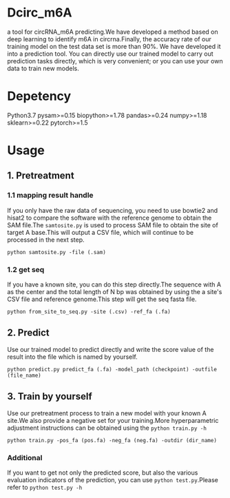 # Dcirc_m6A
a tool for circRNA_m6A predicting.We have developed a method based on deep learning to identify m6A in circrna.Finally, the accuracy rate of our training model on the test data set is more than 90%. We have developed it into a prediction tool. You can directly use our trained model to carry out prediction tasks directly, which is very convenient; or you can use your own data to train new models.  

# Depetency
Python3.7 pysam>=0.15 biopython>=1.78 pandas>=0.24 numpy>=1.18 sklearn>=0.22 pytorch>=1.5  

# Usage
## 1. Pretreatment
### 1.1 mapping result handle
If you only have the raw data of sequencing, you need to use bowtie2 and hisat2 to compare the software with the reference genome to obtain the SAM file.The `samtosite.py` is used to process SAM file to obtain the site of target A base.This will output a CSV file, which will continue to be processed in the next step.  
```
python samtosite.py -file (.sam)
```
### 1.2 get seq
If you have a known site, you can do this step directly.The sequence with A as the center and the total length of N bp was obtained by using the a site's CSV file and reference genome.This step will get the seq fasta file.  
```
python from_site_to_seq.py -site (.csv) -ref_fa (.fa)
```
## 2. Predict
Use our trained model to predict directly and write the score value of the result into the file which is named by yourself.  
```
python predict.py predict_fa (.fa) -model_path (checkpoint) -outfile (file_name)
```
## 3. Train by yourself
Use our pretreatment process to train a new model with your known A site.We also provide a negative set for your training.More hyperparametric adjustment instructions can be obtained using the `python train.py -h`  
```
python train.py -pos_fa (pos.fa) -neg_fa (neg.fa) -outdir (dir_name)
```
### Additional
If you want to get not only the predicted score, but also the various evaluation indicators of the prediction, you can use `python test.py`.Please refer to `python test.py -h`
